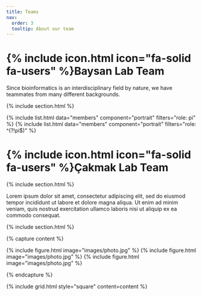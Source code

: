 ```yaml
---
title: Teams
nav:
  order: 3
  tooltip: About our team
---
```


# {% include icon.html icon="fa-solid fa-users" %}Baysan Lab Team

Since bioinformatics is an interdisciplinary field by nature, we have teammates from many different backgrounds.

{% include section.html %}

{% include list.html data="members" component="portrait" filters="role: pi" %}
{% include list.html data="members" component="portrait" filters="role: ^(?!pi$)" %}

# {% include icon.html icon="fa-solid fa-users" %}Çakmak Lab Team

{% include section.html %}

Lorem ipsum dolor sit amet, consectetur adipiscing elit, sed do eiusmod tempor
incididunt ut labore et dolore magna aliqua. Ut enim ad minim veniam, quis
nostrud exercitation ullamco laboris nisi ut aliquip ex ea commodo consequat.

{% include section.html %}

{% capture content %}

{% include figure.html image="images/photo.jpg" %}
{% include figure.html image="images/photo.jpg" %}
{% include figure.html image="images/photo.jpg" %}

{% endcapture %}

{% include grid.html style="square" content=content %}
